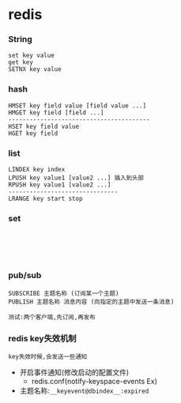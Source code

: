 # redis

### String 
```text
set key value
get key
SETNX key value
```

### hash
```text
HMSET key field value [field value ...]
HMGET key field [field ...]
----------------------------------------
HSET key field value
HGET key field
```

### list
```text
LINDEX key index
LPUSH key value1 [value2 ...] 插入到头部
RPUSH key value1 [value2 ...]
-------------------------------
LRANGE key start stop
```

### set
```text





```


### pub/sub
```text
SUBSCRIBE 主题名称 (订阅某一个主题)
PUBLISH 主题名称 消息内容 (向指定的主题中发送一条消息)

测试:两个客户端,先订阅,再发布
```

### redis key失效机制
    key失效时候,会发送一些通知
+ 开启事件通知(修改启动的配置文件)
  - redis.conf(notify-keyspace-events Ex)
+ 主题名称:`__keyevent@dbindex__:expired`

